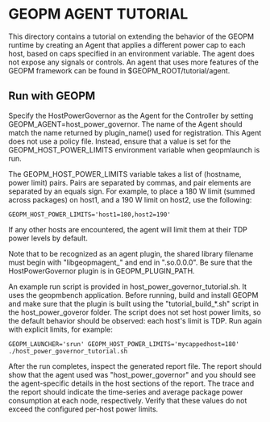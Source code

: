 GEOPM AGENT TUTORIAL
====================

This directory contains a tutorial on extending the behavior of the GEOPM
runtime by creating an Agent that applies a different power cap to each host,
based on caps specified in an environment variable. The agent does not expose
any signals or controls. An agent that uses more features of the GEOPM
framework can be found in $GEOPM_ROOT/tutorial/agent.

Run with GEOPM
--------------

Specify the HostPowerGovernor as the Agent for the Controller by setting
GEOPM_AGENT=host_power_governor. The name of the Agent should match the name
returned by plugin_name() used for registration. This Agent does not use a
policy file. Instead, ensure that a value is set for the
GEOPM_HOST_POWER_LIMITS environment variable when geopmlaunch is run.

The GEOPM_HOST_POWER_LIMITS variable takes a list of (hostname, power limit)
pairs. Pairs are separated by commas, and pair elements are separated by an
equals sign. For example, to place a 180 W limit (summed across packages) on
host1, and a 190 W limit on host2, use the following:

`GEOPM_HOST_POWER_LIMITS='host1=180,host2=190'`

If any other hosts are encountered, the agent will limit them at their TDP
power levels by default.

Note that to be recognized as an agent plugin, the shared library filename must
begin with "libgeopmagent_" and end in ".so.0.0.0". Be sure that the
HostPowerGovernor plugin is in GEOPM_PLUGIN_PATH.

An example run script is provided in host_power_governor_tutorial.sh. It uses
the geopmbench application. Before running, build and install GEOPM and make
sure that the plugin is built using the "tutorial_build_\*.sh" script in the
host_power_goveror folder. The script does not set host power limits, so the 
default behavior should be observed: each host's limit is TDP. Run again
with explicit limits, for example:

    GEOPM_LAUNCHER='srun' GEOPM_HOST_POWER_LIMITS='mycappedhost=180' ./host_power_governor_tutorial.sh

After the run completes, inspect the generated report file. The report should
show that the agent used was "host_power_governor" and you should see the
agent-specific details in the host sections of the report. The trace and the
report should indicate the time-series and average package power consumption at
each node, respectively. Verify that these values do not exceed the configured
per-host power limits.
